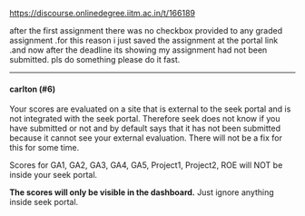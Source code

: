 https://discourse.onlinedegree.iitm.ac.in/t/166189

after the first assignment there was no checkbox provided to any graded assignment .for this reason i just saved the assignment at the portal link .and now after the deadline its showing my assignment  had not been submitted. pls do something please do it fast.</p><hr>

<h4>carlton (#6)</h4>
<p>Your scores are evaluated on a site that is external to the seek portal and is not integrated with the seek portal. Therefore seek does not know if you have submitted or not and by default says that it has not been submitted because it cannot see your external evaluation. There will not be a fix for this for some time.</p>
<p>Scores for GA1, GA2, GA3, GA4, GA5, Project1, Project2, ROE will NOT be inside your seek portal.</p>
<p><strong>The scores will only be visible in the dashboard.</strong> Just ignore anything inside seek portal.